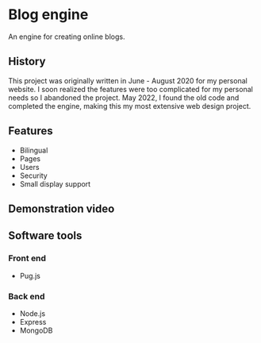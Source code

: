 # Blog engine
An engine for creating online blogs.
## History
This project was originally written in June - August 2020 for my personal website. I soon realized the features were too complicated for my personal needs so I abandoned the project. May 2022, I found the old code and completed the engine, making this my most extensive web design project.
## Features
- Bilingual
- Pages
- Users
- Security
- Small display support
## Demonstration video
## Software tools
### Front end
- Pug.js
### Back end
- Node.js
- Express
- MongoDB
